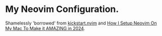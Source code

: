 # My Neovim Configuration.

Shamelessly 'borrowed' from [kickstart.nvim](https://github.com/nvim-lua/kickstart.nvim) and [How I Setup Neovim On My Mac To Make it AMAZING in 2024](https://www.josean.com/posts/how-to-setup-neovim-2024).


